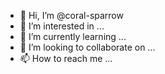 - 👋 Hi, I’m @coral-sparrow
- 👀 I’m interested in ...
- 🌱 I’m currently learning ...
- 💞️ I’m looking to collaborate on ...
- 📫 How to reach me ...

<!---
coral-sparrow/coral-sparrow is a ✨ special ✨ repository because its `README.md` (this file) appears on your GitHub profile.
You can click the Preview link to take a look at your changes.
--->
